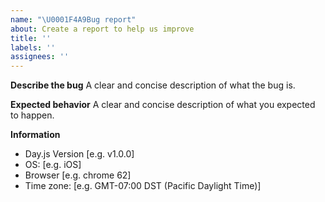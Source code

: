```yaml
---
name: "\U0001F4A9Bug report"
about: Create a report to help us improve
title: ''
labels: ''
assignees: ''
---
```


**Describe the bug**
A clear and concise description of what the bug is.

**Expected behavior**
A clear and concise description of what you expected to happen.

**Information**

- Day.js Version [e.g. v1.0.0]
- OS: [e.g. iOS]
- Browser [e.g. chrome 62]
- Time zone: [e.g. GMT-07:00 DST (Pacific Daylight Time)]
